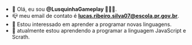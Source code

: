 - 👋 Olá, eu sou **@LusquinhaGameplay 🌠🇧🇷**.
- 📪 meu email de contato é **lucas.ribeiro.silva07@escola.pr.gov.br**.
- 👀 Estou interessado em aprender a programar novas linguagens.
- 📝 atualmente estou aprendendo a programar a linguagem JavaScript e Scrath.
<!---
LusquinhaGameplay é um repositório ✨ especial ✨ porque seu `README.md` (este arquivo) aparece no seu perfil do GitHub.
Você pode clicar no link Visualizar para dar uma olhada nas suas alterações.
--->
